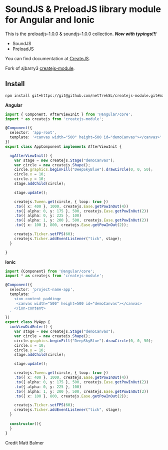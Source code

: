 # SoundJS & PreloadJS library module for Angular and Ionic

This is the preloadjs-1.0.0 & soundjs-1.0.0 collection.
***Now with typings!!!***

* SoundJS
* PreloadJS

You can find documentation at [CreateJS](http://blog.createjs.com/).

Fork of ajbarry3 [createjs-module](https://github.com/ajbarry3/createjs-module).



## Install

```bash
npm install git+https://git@github.com/netTrekSL/createjs-module.git#master --save
```

**Angular**
```ts
import { Component, AfterViewInit } from '@angular/core';
import * as createjs from 'createjs-module';

@Component({
  selector: 'app-root',
  template: '<canvas width="500" height=500 id="demoCanvas"></canvas>'
})
export class AppComponent implements AfterViewInit {

  ngAfterViewInit() {
    var stage = new createjs.Stage("demoCanvas");
    var circle = new createjs.Shape();
    circle.graphics.beginFill("DeepSkyBlue").drawCircle(0, 0, 50);
    circle.x = 10;
    circle.y = 10;
    stage.addChild(circle);

    stage.update();

    createjs.Tween.get(circle, { loop: true })
    .to({ x: 400 }, 1000, createjs.Ease.getPowInOut(4))
    .to({ alpha: 0, y: 175 }, 500, createjs.Ease.getPowInOut(2))
    .to({ alpha: 0, y: 225 }, 100)
    .to({ alpha: 1, y: 200 }, 500, createjs.Ease.getPowInOut(2))
    .to({ x: 100 }, 800, createjs.Ease.getPowInOut(2));

    createjs.Ticker.setFPS(60);
    createjs.Ticker.addEventListener("tick", stage);
  }

}
```

**Ionic**
```ts
import {Component} from '@angular/core';
import * as createjs from 'createjs-module';

@Component({
  selector: 'project-name-app',
  template: `
    <ion-content padding>
     <canvas width="500" height=500 id="demoCanvas"></canvas>
    </ion-content>
  `
})
export class MyApp {
  ionViewDidEnter() {
    var stage = new createjs.Stage("demoCanvas");
    var circle = new createjs.Shape();
    circle.graphics.beginFill("DeepSkyBlue").drawCircle(0, 0, 50);
    circle.x = 10;
    circle.y = 10;
    stage.addChild(circle);

    stage.update();

    createjs.Tween.get(circle, { loop: true })
    .to({ x: 400 }, 1000, createjs.Ease.getPowInOut(4))
    .to({ alpha: 0, y: 175 }, 500, createjs.Ease.getPowInOut(2))
    .to({ alpha: 0, y: 225 }, 100)
    .to({ alpha: 1, y: 200 }, 500, createjs.Ease.getPowInOut(2))
    .to({ x: 100 }, 800, createjs.Ease.getPowInOut(2));

    createjs.Ticker.setFPS(60);
    createjs.Ticker.addEventListener("tick", stage);
  }
  
  constructor(){
  }
}
```

Credit Matt Balmer
